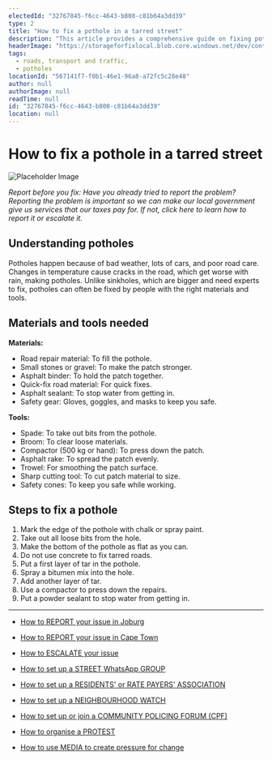 ```yaml
---
electedId: "32767845-f6cc-4643-b808-c81b64a3dd39"
type: 2
title: "How to fix a pothole in a tarred street"
description: "This article provides a comprehensive guide on fixing potholes in tarred streets, detailing the causes of potholes and the necessary materials and tools for repair. It outlines step-by-step instructions to effectively fill and seal potholes, ensuring a safer driving experience."
headerImage: "https://storageforfixlocal.blob.core.windows.net/dev/content/32767845-f6cc-4643-b808-c81b64a3dd39/images/32767845-f6cc-4643-b808-c81b64a3dd39.webp"
tags:
  - roads, transport and traffic,
  - potholes
locationId: "567141f7-f0b1-46e1-96a8-a72fc5c28e48"
author: null
authorImage: null
readTime: null
id: "32767845-f6cc-4643-b808-c81b64a3dd39"
location: null
---
```


# How to fix a pothole in a tarred street

![Placeholder Image](https://storageforfixlocal.blob.core.windows.net/dev/content/32767845-f6cc-4643-b808-c81b64a3dd39/images/32767845-f6cc-4643-b808-c81b64a3dd39.webp)



*Report before you fix:* *Have you already tried to report the problem? Reporting the problem is important so we can make our local government give us services that our taxes pay for. If not, click here to learn how to report it or escalate it.*

## Understanding potholes
Potholes happen because of bad weather, lots of cars, and poor road care. Changes in temperature cause cracks in the road, which get worse with rain, making potholes. Unlike sinkholes, which are bigger and need experts to fix, potholes can often be fixed by people with the right materials and tools.

## Materials and tools needed
**Materials:**  
- Road repair material: To fill the pothole.
- Small stones or gravel: To make the patch stronger.
- Asphalt binder: To hold the patch together.
- Quick-fix road material: For quick fixes.
- Asphalt sealant: To stop water from getting in.
- Safety gear: Gloves, goggles, and masks to keep you safe.

**Tools:**  
- Spade: To take out bits from the pothole.
- Broom: To clear loose materials.
- Compactor (500 kg or hand): To press down the patch.
- Asphalt rake: To spread the patch evenly.
- Trowel: For smoothing the patch surface.
- Sharp cutting tool: To cut patch material to size.
- Safety cones: To keep you safe while working.

## Steps to fix a pothole

1. Mark the edge of the pothole with chalk or spray paint.
2. Take out all loose bits from the hole.
3. Make the bottom of the pothole as flat as you can.
4. Do not use concrete to fix tarred roads.
5. Put a first layer of tar in the pothole.
6. Spray a bitumen mix into the hole.
7. Add another layer of tar.
8. Use a compactor to press down the repairs.
9. Put a powder sealant to stop water from getting in.
    
---
- [How to REPORT your issue in Joburg](/content/e4ddbce4-6a47-4c59-a6c9-5b4750fbab0e/)
- [How to REPORT your issue in Cape Town](/content/e2cdfca7-24f3-4ea7-b3e6-ab3ccbd50277/)
- [How to ESCALATE your issue](/content/5c82dc08-0baf-410a-8de9-f7959a4beb3d/)

- [How to set up a STREET WhatsApp GROUP](/content/d6dea590-a527-494e-a551-c338f3bac46b/)
- [How to set up a RESIDENTS' or RATE PAYERS' ASSOCIATION](/content/70f67bab-f596-433f-9f13-f6545cff700e/)
- [How to set up a NEIGHBOURHOOD WATCH](/content/475ff4fc-c8c6-4c0c-a454-6f6dc42c6ce8/)
- [How to set up or join a COMMUNITY POLICING FORUM (CPF)](/content/475ff4fc-c8c6-4c0c-a454-6f6dc42c6ce8/)
- [How to organise a PROTEST](/content/2b41cb77-77fb-4bea-a4e5-f440b207a253/)
- [How to use MEDIA to create pressure for change](/content/c13796b6-860b-4830-ba7f-c0113cf9daae/)